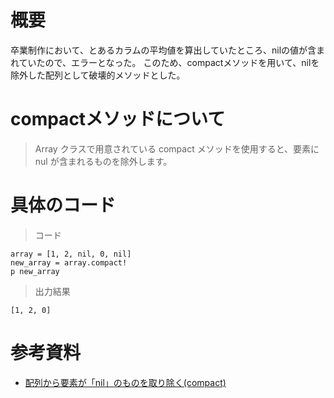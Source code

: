 # 概要
卒業制作において、とあるカラムの平均値を算出していたところ、nilの値が含まれていたので、エラーとなった。
このため、compactメソッドを用いて、nilを除外した配列として破壊的メソッドとした。

# compactメソッドについて
> Array クラスで用意されている compact メソッドを使用すると、要素に nul が含まれるものを除外します。 

# 具体のコード

> コード
```
array = [1, 2, nil, 0, nil]
new_array = array.compact!
p new_array
```

> 出力結果
```
[1, 2, 0]
```

# 参考資料
- [配列から要素が「nil」のものを取り除く(compact)](https://www.javadrive.jp/ruby/array_class/index9.html)

